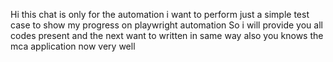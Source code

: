 Hi this chat is only for the automation i want to perform just a simple test case to show my progress on playwright automation 
So i will provide you all codes present and the next want to written in same way also you knows the mca application now very well
